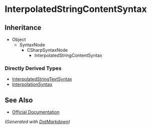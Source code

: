 # InterpolatedStringContentSyntax

## Inheritance

* Object
  * SyntaxNode
    * CSharpSyntaxNode
      * InterpolatedStringContentSyntax

### Directly Derived Types

* [InterpolatedStringTextSyntax](InterpolatedStringTextSyntax.md)
* [InterpolationSyntax](InterpolationSyntax.md)

## See Also

* [Official Documentation](https://docs.microsoft.com/en-us/dotnet/api/microsoft.codeanalysis.csharp.syntax.interpolatedstringcontentsyntax)


*\(Generated with [DotMarkdown](http://github.com/JosefPihrt/DotMarkdown)\)*